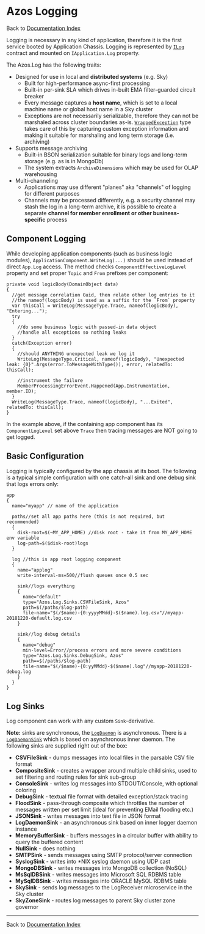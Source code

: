 ﻿# Azos Logging

Back to [Documentation Index](/src/documentation-index.md)

Logging is necessary in any kind of application, therefore it is the first service booted by Application Chassis.
Logging is represented by [`ILog`](/src/Azos/Log/Intfs.cs) contract and mounted on `IApplication.Log` property.

The Azos.Log has the following traits:
- Designed for use in local and **distributed systems** (e.g. Sky)
  - Built for high-performance async-first processing
  - Built-in per-sink SLA which drives in-built EMA filter-guarded circuit breaker
  - Every message captures a **host name**, which is set to a local machine name or global host name in a Sky cluster
  - Exceptions are not necessarily serializable, therefore they can not be marshaled across cluster boundaries as-is. 
    [`WrappedException`](/src/Azos/Exceptions.cs#L284) type takes care of this by capturing custom exception information and making it suitable for marshaling and long term storage (i.e. archiving)
- Supports message archiving
  - Built-in BSON serialization suitable for binary logs and long-term storage (e.g. as is in MongoDb)
  - The system extracts `ArchiveDimensions` which may be used for OLAP warehousing
- Multi-channeling 
  - Applications may use different "planes" aka "channels" of logging for different purposes
  - Channels may be processed differently, e.g. a security channel may stash the log in a long-term archive, it is possible to create a separate **channel for member enrollment or other business-specific** process

## Component Logging

While developing application components (such as business logic modules), `ApplicationComponent.WriteLog(...)` should be used 
instead of direct `App.Log` access. The method checks `ComponentEffectiveLogLevel` property and set proper `Topic` and `From` prefixes 
per component:
```CSharp
private void logicBody(DomainObject data)
{
  //get message correlation Guid, then relate other log entries to it
  //the nameof(logicBody) is used as a suffix for the `From` property
  var thisCall = WriteLog(MessageType.Trace, nameof(logicBody), "Entering...");
  try
  {
    //do some business logic with passed-in data object
    //handle all exceptions so nothing leaks
  }
  catch(Exception error)
  {
    //should ANYTHING unexpected leak we log it
    WriteLog(MessageType.Critical, nameof(logicBody), "Unexpected leak: {0}".Args(error.ToMessageWithType()), error, relatedTo: thisCall);
    
    //instrument the failure
    MemberProcessingErrorEvent.Happened(App.Instrumentation, member.ID);
  }
  WriteLog(MessageType.Trace, nameof(logicBody), "...Exited", relatedTo: thisCall);
}
```

In the example above, if the containing app component has its `ComponentLogLevel` set above `Trace` then tracing messages are 
NOT going to get logged.

## Basic Configuration
Logging is typically configured by the app chassis at its boot. The following is a typical simple configuration with one catch-all sink and one debug sink that logs errors only:
```CSharp
app
{
  name="myapp" // name of the application
  
  paths//set all app paths here (this is not required, but recommended)
  {
    disk-root=$(~MY_APP_HOME) //disk root - take it from MY_APP_HOME env variable
    log-path=$($disk-root)logs
  }

  log //this is app root logging component
  {
    name="applog"
    write-interval-ms=500//flush queues once 0.5 sec

    sink//logs everything
    {
      name="default" 
      type="Azos.Log.Sinks.CSVFileSink, Azos" 
      path=$(/paths/$log-path)
      file-name="$(/$name)-{0:yyyyMMdd}-$($name).log.csv"//myapp-20181220-default.log.csv
    }

    sink//log debug details
    {
      name="debug" 
      min-level=Error//process errors and more severe conditions
      type="Azos.Log.Sinks.DebugSink, Azos" 
      path==$(/paths/$log-path)
      file-name="$(/$name)-{0:yyMMdd}-$($name).log"//myapp-20181220-debug.log
    }
  }
}
```

## Log Sinks
Log component can work with any custom `Sink`-derivative.

**Note:** sinks are synchronous, the [`LogDaemon`](/src/Azos/Log/LogDaemon.cs) is asynchronous. 
There is a [`LogDaemonSink`](/src/Azos/Log/Sinks/LogDaemonSink.cs) which is based on asynchronous 
inner daemon. The following sinks are supplied right out of the box:

- **CSVFileSink** - dumps messages into local files in the parsable CSV file format
- **CompositeSink** - creates a wrapper around multiple child sinks, used to set filtering and routing rules for sink sub-group
- **ConsoleSink** - writes log messages into STDOUT/Console, with optional coloring
- **DebugSink** - textual file format with detailed exception/stack tracing 
- **FloodSink** - pass-through composite which throttles the number of messages written per set limit (ideal for preventing EMail flooding etc.)
- **JSONSink** - writes messages into text file in JSON format 
- **LogDaemonSink** - an asynchronous sink based on inner logger daemon instance
- **MemoryBufferSink** - buffers messages in a circular buffer with ability to query the buffered content
- **NullSink** - does nothing
- **SMTPSink** - sends messages using SMTP protocol/server connection
- **SyslogSink** - writes into *NIX syslog daemon using UDP cast
- **MongoDBSink** - writes messages into MongoDB collection (NoSQL)
- **MsSqlDBSink** - writes messages into Microsoft SQL RDBMS table
- **MySqlDBSink** - writes messages into ORACLE MySQL RDBMS table
- **SkySink** - sends log messages to the LogReceiver microservice in the Sky cluster
- **SkyZoneSink** - routes log messages to parent Sky cluster zone governor

---
Back to [Documentation Index](/src/documentation-index.md)